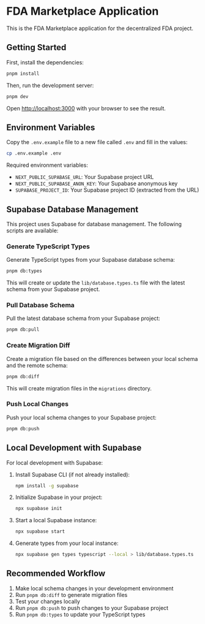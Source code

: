# FDA Marketplace Application

This is the FDA Marketplace application for the decentralized FDA project.

## Getting Started

First, install the dependencies:

```bash
pnpm install
```

Then, run the development server:

```bash
pnpm dev
```

Open [http://localhost:3000](http://localhost:3000) with your browser to see the result.

## Environment Variables

Copy the `.env.example` file to a new file called `.env` and fill in the values:

```bash
cp .env.example .env
```

Required environment variables:

- `NEXT_PUBLIC_SUPABASE_URL`: Your Supabase project URL
- `NEXT_PUBLIC_SUPABASE_ANON_KEY`: Your Supabase anonymous key
- `SUPABASE_PROJECT_ID`: Your Supabase project ID (extracted from the URL)

## Supabase Database Management

This project uses Supabase for database management. The following scripts are available:

### Generate TypeScript Types

Generate TypeScript types from your Supabase database schema:

```bash
pnpm db:types
```

This will create or update the `lib/database.types.ts` file with the latest schema from your Supabase project.

### Pull Database Schema

Pull the latest database schema from your Supabase project:

```bash
pnpm db:pull
```

### Create Migration Diff

Create a migration file based on the differences between your local schema and the remote schema:

```bash
pnpm db:diff
```

This will create migration files in the `migrations` directory.

### Push Local Changes

Push your local schema changes to your Supabase project:

```bash
pnpm db:push
```

## Local Development with Supabase

For local development with Supabase:

1. Install Supabase CLI (if not already installed):
   ```bash
   npm install -g supabase
   ```

2. Initialize Supabase in your project:
   ```bash
   npx supabase init
   ```

3. Start a local Supabase instance:
   ```bash
   npx supabase start
   ```

4. Generate types from your local instance:
   ```bash
   npx supabase gen types typescript --local > lib/database.types.ts
   ```

## Recommended Workflow

1. Make local schema changes in your development environment
2. Run `pnpm db:diff` to generate migration files
3. Test your changes locally
4. Run `pnpm db:push` to push changes to your Supabase project
5. Run `pnpm db:types` to update your TypeScript types 